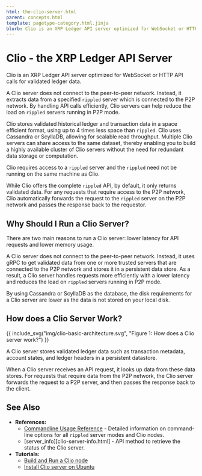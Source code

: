 ```yaml
---
html: the-clio-server.html
parent: concepts.html
template: pagetype-category.html.jinja
blurb: Clio is an XRP Ledger API server optimized for WebSocket or HTTP API calls.
---
```

# Clio - the XRP Ledger API Server

Clio is an XRP Ledger API server optimized for WebSocket or HTTP API calls for validated ledger data. 

A Clio server does not connect to the peer-to-peer network. Instead, it extracts data from a specified `rippled` server which is connected to the P2P network. By handling API calls efficiently, Clio servers can help reduce the load on `rippled` servers running in P2P mode.

Clio stores validated historical ledger and transaction data in a space efficient format, using up to 4 times less space than `rippled`.  Clio uses Cassandra or ScyllaDB, allowing for scalable read throughput. Multiple Clio servers can share access to the same dataset, thereby enabling you to build a highly available cluster of Clio servers without the need for redundant data storage or computation.  

Clio requires access to a `rippled` server and the `rippled` need not be running on the same machine as Clio.

While Clio offers the complete `rippled` API, by default, it only returns validated data. For any requests that require access to the P2P network, Clio automatically forwards the request to the `rippled` server on the P2P network and passes the response back to the requestor.  

## Why Should I Run a Clio Server?

There are two main reasons to run a Clio server: lower latency for API requests and lower memory usage.  

A Clio server does not connect to the peer-to-peer network. Instead, it uses gRPC to get validated data from one or more trusted servers that are connected to the P2P network and stores it in a persistent data store. As a result, a Clio server handles requests more efficiently with a lower latency and reduces the load on `rippled` servers running in P2P mode.


By using Cassandra or ScyllaDB as the database, the disk requirements for a Clio server are lower as the data is not stored on your local disk.

## How does a Clio Server Work?

{{ include_svg("img/clio-basic-architecture.svg", "Figure 1: How does a Clio server work?") }}

A Clio server stores validated ledger data such as transaction metadata, account states, and ledger headers in a persistent datastore. 

When a Clio server receives an API request, it looks up data from these data stores. For requests that require data from the P2P network, the Clio server forwards the request to a P2P server, and then passes the response back to the client.


## See Also

- **References:**
    - [Commandline Usage Reference](commandline-usage.html) - Detailed information on command-line options for all `rippled` server modes and Clio nodes.
    - [server_info][clio-server-info.html] - API method to retrieve the status of the Clio server.
- **Tutorials:**
    - [Build and Run a Clio node](build-run-clio-node.html)
    - [Install Clio server on Ubuntu](install-clio-on-ubuntu.html)

